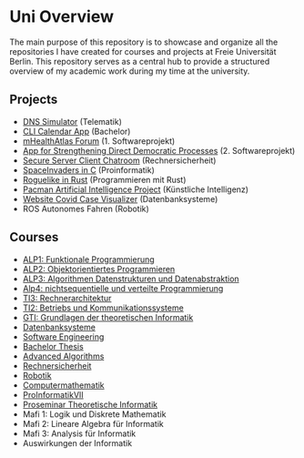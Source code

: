 # Uni Overview
The main purpose of this repository is to showcase and organize all the repositories I have created for courses and projects at Freie Universität Berlin. This repository serves as a central hub to provide a structured overview of my academic work during my time at the university.

## Projects

 * [DNS Simulator](https://github.com/thob97/DNS-simulator.git) (Telematik) 
 * [CLI Calendar App](https://github.com/thob97/CLI-Calendar-App.git) (Bachelor)
 * [mHealthAtlas Forum](https://git.imp.fu-berlin.de/fub-agdb/mhealthatlas-forum-swp-wise2021) (1. Softwareprojekt)
 * [App for Strengthening Direct Democratic Processes](https://github.com/thob97/App-for-Strengthening-Direct-Democratic-Processes.git) (2. Softwareprojekt)
 * [Secure Server Client Chatroom](https://github.com/thob97/Secure-Server-Client-Chatroom.git) (Rechnersicherheit) 
 * [SpaceInvaders in C](https://github.com/thob97/spaceinvaders_c.git) (Proinformatik)
 * [Roguelike in Rust](https://github.com/thob97/roguelike_rust.git) (Programmieren mit Rust)
 * [Pacman Artificial Intelligence Project](https://github.com/thob97/pacman-artificial-intelligence-project.git) (Künstliche Intelligenz)
 * [Website Covid Case Visualizer](https://github.com/thob97/Website_Covid_Cases_Visualizer.git) (Datenbanksysteme)
 * ROS Autonomes Fahren (Robotik)


 

## Courses
 * [ALP1: Funktionale Programmierung](https://github.com/thob97/uni_fu_alp1_functional-programming.git)
 * [ALP2: Objektorientiertes Programmieren](https://github.com/thob97/uni_fu_alp2_object-oriented-programming.git)
 * [ALP3: Algorithmen Datenstrukturen und Datenabstraktion](https://github.com/thob97/uni_fu_alp3_algorithmen-datenstrukturen-und-datenabstraktion.git)
 * [Alp4: nichtsequentielle und verteilte Programmierung](https://github.com/thob97/uni_fu_alp4_nichtsequentielle-und-verteilte-Programmierung)
 * [TI3: Rechnerarchitektur](https://github.com/thob97/uni_fu_TI3-rechnerarchitektur.git)
 * [TI2: Betriebs und Kommunikationssysteme](https://github.com/thob97/uni_fu_TI2-betriebs-und-kommunikationssysteme.git)
 * [GTI: Grundlagen der theoretischen Informatik](https://github.com/thob97/uni_fu_gti_grundlagen-der-theoretischen-informatik.git)
 * [Datenbanksysteme](https://github.com/thob97/uni_fu_datenbanksysteme.git)
 * [Software Engineering](https://github.com/thob97/uni_fu_software-engineering.git)
 * [Bachelor Thesis](https://github.com/thob97/Bachelor-Thesis.git)
 * [Advanced Algorithms](https://github.com/thob97/uni_fu_advanced-algorithms.git)
 * [Rechnersicherheit](https://github.com/thob97/uni_fu_rechnersicherheit.git)
 * [Robotik](https://github.com/thob97/uni_fu_robotik.git)
 * [Computermathematik](https://github.com/thob97/uni_fu_computer-mathematics.git)
 * [ProInformatikVII](https://github.com/thob97/uni_fu_ProInformatikVII.git)
 * [Proseminar Theoretische Informatik](https://github.com/thob97/uni_fu_proseminar-theoretische-informatik.git)
 * Mafi 1: Logik und Diskrete Mathematik
 * Mafi 2: Lineare Algebra für Informatik
 * Mafi 3: Analysis für Informatik
 * Auswirkungen der Informatik


